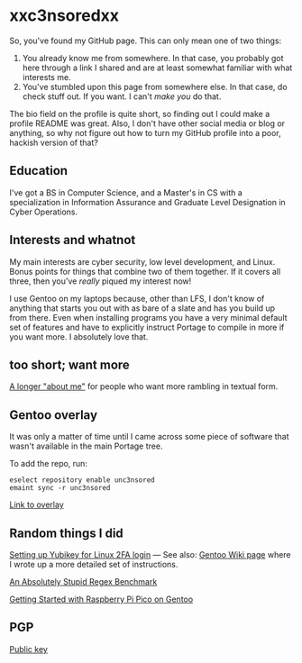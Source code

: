 # xxc3nsoredxx

So, you've found my GitHub page.
This can only mean one of two things:

 1. You already know me from somewhere. In that case, you probably got here through a link I shared and are at least somewhat familiar with what interests me.
 2. You've stumbled upon this page from somewhere else. In that case, do check stuff out. If you want. I can't _make you_ do that.

The bio field on the profile is quite short, so finding out I could make a profile README was great.
Also, I don't have other social media or blog or anything, so why not figure out how to turn my GitHub profile into a poor, hackish version of that?

## Education
I've got a BS in Computer Science, and a Master's in CS with a specialization in Information Assurance and Graduate Level Designation in Cyber Operations.

## Interests and whatnot
My main interests are cyber security, low level development, and Linux.
Bonus points for things that combine two of them together.
If it covers all three, then you've _really_ piqued my interest now!

I use Gentoo on my laptops because, other than LFS, I don't know of anything that starts you out with as bare of a slate and has you build up from there.
Even when installing programs you have a very minimal default set of features and have to explicitly instruct Portage to compile in more if you want more.
I absolutely love that.

## too short; want more
[A longer "about me"][about] for people who want more rambling in textual form.

## Gentoo overlay
It was only a matter of time until I came across some piece of software that wasn't available in the main Portage tree.

To add the repo, run:
```
eselect repository enable unc3nsored
emaint sync -r unc3nsored
```

[Link to overlay][unc3nsored]

## Random things I did
[Setting up Yubikey for Linux 2FA login][yubikey]
&mdash; See also: [Gentoo Wiki page][yubikey gentoo wiki] where I wrote up a more detailed set of instructions.

[An Absolutely Stupid Regex Benchmark][stupid benchmark]

[Getting Started with Raspberry Pi Pico on Gentoo][pico]

## PGP
[Public key][pgp]


<!-- link refs -->
[about]: ABOUT.md
[unc3nsored]: https://github.com/xxc3nsoredxx/unc3nsored
[yubikey]: yubikey_linux_2fa/
[yubikey gentoo wiki]: https://wiki.gentoo.org/wiki/YubiKey
[stupid benchmark]: stupid_benchmark/
[pico]: pico/

<!-- public key links will stay at the end, raw download last -->
[pgp]: https://raw.githubusercontent.com/xxc3nsoredxx/xxc3nsoredxx/master/pubkey.asc
